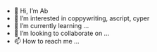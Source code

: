 - 👋 Hi, I’m Ab
- 👀 I’m interested in coppywriting, ascript, cyper
- 🌱 I’m currently learning ...
- 💞️ I’m looking to collaborate on ...
- 📫 How to reach me ...

<!---
Abodzain12/Abodzain12 is a ✨ special ✨ repository because its `README.md` (this file) appears on your GitHub profile.
You can click the Preview link to take a look at your changes.
--->

